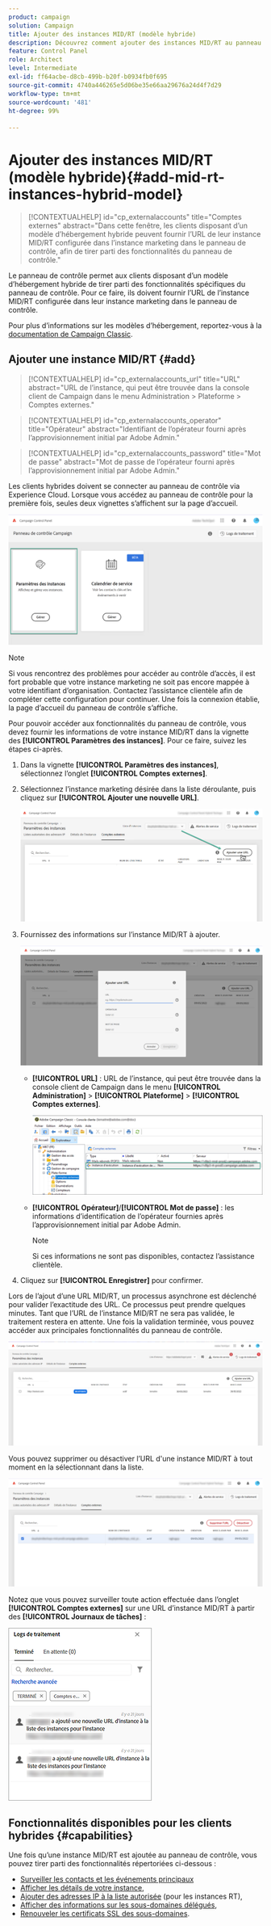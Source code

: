 ```yaml
---
product: campaign
solution: Campaign
title: Ajouter des instances MID/RT (modèle hybride)
description: Découvrez comment ajouter des instances MID/RT au panneau de contrôle avec le modèle d’hébergement hybride.
feature: Control Panel
role: Architect
level: Intermediate
exl-id: ff64acbe-d8cb-499b-b20f-b0934fb0f695
source-git-commit: 4740a446265e5d06be35e66aa29676a24d4f7d29
workflow-type: tm+mt
source-wordcount: '481'
ht-degree: 99%

---
```


# Ajouter des instances MID/RT (modèle hybride){#add-mid-rt-instances-hybrid-model}

>[!CONTEXTUALHELP]
>id="cp_externalaccounts"
>title="Comptes externes"
>abstract="Dans cette fenêtre, les clients disposant d’un modèle d’hébergement hybride peuvent fournir l’URL de leur instance MID/RT configurée dans l’instance marketing dans le panneau de contrôle, afin de tirer parti des fonctionnalités du panneau de contrôle."

Le panneau de contrôle permet aux clients disposant d’un modèle d’hébergement hybride de tirer parti des fonctionnalités spécifiques du panneau de contrôle. Pour ce faire, ils doivent fournir l’URL de l’instance MID/RT configurée dans leur instance marketing dans le panneau de contrôle.

Pour plus d’informations sur les modèles d’hébergement, reportez-vous à la [documentation de Campaign Classic](https://experienceleague.adobe.com/docs/campaign-classic/using/installing-campaign-classic/architecture-and-hosting-models/hosting-models-lp/hosting-models.html?lang=fr).

## Ajouter une instance MID/RT {#add}

>[!CONTEXTUALHELP]
>id="cp_externalaccounts_url"
>title="URL"
>abstract="URL de l’instance, qui peut être trouvée dans la console client de Campaign dans le menu Administration > Plateforme > Comptes externes."

>[!CONTEXTUALHELP]
>id="cp_externalaccounts_operator"
>title="Opérateur"
>abstract="Identifiant de l’opérateur fourni après l’approvisionnement initial par Adobe Admin."

>[!CONTEXTUALHELP]
>id="cp_externalaccounts_password"
>title="Mot de passe"
>abstract="Mot de passe de l’opérateur fourni après l’approvisionnement initial par Adobe Admin."

Les clients hybrides doivent se connecter au panneau de contrôle via Experience Cloud. Lorsque vous accédez au panneau de contrôle pour la première fois, seules deux vignettes s’affichent sur la page d’accueil.

![](assets/hybrid-homepage.png)

>[!NOTE]
>
>Si vous rencontrez des problèmes pour accéder au contrôle d’accès, il est fort probable que votre instance marketing ne soit pas encore mappée à votre identifiant d’organisation. Contactez l’assistance clientèle afin de compléter cette configuration pour continuer. Une fois la connexion établie, la page d’accueil du panneau de contrôle s’affiche.

Pour pouvoir accéder aux fonctionnalités du panneau de contrôle, vous devez fournir les informations de votre instance MID/RT dans la vignette des **[!UICONTROL Paramètres des instances]**. Pour ce faire, suivez les étapes ci-après.

1. Dans la vignette **[!UICONTROL Paramètres des instances]**, sélectionnez l’onglet **[!UICONTROL Comptes externes]**.

1. Sélectionnez l’instance marketing désirée dans la liste déroulante, puis cliquez sur **[!UICONTROL Ajouter une nouvelle URL]**.

   ![](assets/external-account-addbutton.png)

1. Fournissez des informations sur l’instance MID/RT à ajouter.

   ![](assets/external-account-add.png)

   * **[!UICONTROL URL]** : URL de l’instance, qui peut être trouvée dans la console client de Campaign dans le menu **[!UICONTROL Administration]** > **[!UICONTROL Plateforme]** > **[!UICONTROL Comptes externes]**.

      ![](assets/external-account-url.png)

   * **[!UICONTROL Opérateur]**/**[!UICONTROL Mot de passe]** : les informations d’identification de l’opérateur fournies après l’approvisionnement initial par Adobe Admin.

      >[!NOTE]
      >
      >Si ces informations ne sont pas disponibles, contactez l’assistance clientèle.

1. Cliquez sur **[!UICONTROL Enregistrer]** pour confirmer.

Lors de l’ajout d’une URL MID/RT, un processus asynchrone est déclenché pour valider l’exactitude des URL. Ce processus peut prendre quelques minutes. Tant que l’URL de l’instance MID/RT ne sera pas validée, le traitement restera en attente. Une fois la validation terminée, vous pouvez accéder aux principales fonctionnalités du panneau de contrôle.

![](assets/external-account-pending.png)

Vous pouvez supprimer ou désactiver l’URL d&#39;une instance MID/RT à tout moment en la sélectionnant dans la liste.

![](assets/external-account-edit.png)

Notez que vous pouvez surveiller toute action effectuée dans l’onglet **[!UICONTROL Comptes externes]** sur une URL d’instance MID/RT à partir des **[!UICONTROL Journaux de tâches]** :

![](assets/external-account-logs.png)

## Fonctionnalités disponibles pour les clients hybrides {#capabilities}

Une fois qu’une instance MID/RT est ajoutée au panneau de contrôle, vous pouvez tirer parti des fonctionnalités répertoriées ci-dessous :

* [Surveiller les contacts et les événements principaux](../../service-events/service-events.md)
* [Afficher les détails de votre instance](../../instances-settings/using/instance-details.md),
* [Ajouter des adresses IP à la liste autorisée](../../instances-settings/using/ip-allow-listing-instance-access.md) (pour les instances RT),
* [Afficher des informations sur les sous-domaines délégués](../../subdomains-certificates/using/monitoring-subdomains.md),
* [Renouveler les certificats SSL des sous-domaines](../../subdomains-certificates/using/renewing-subdomain-certificate.md).
